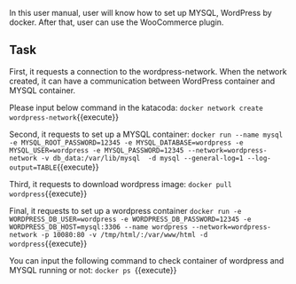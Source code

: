 In this user manual, user will know how to set up MYSQL, WordPress by docker. After that, user can use the WooCommerce plugin. 

## Task

First, it requests a connection to the wordpress-network. When the network created, it can have a communication between WordPress container and MYSQL container. 

Please input below command in the katacoda:
`docker network create wordpress-network`{{execute}}

Second, it requests to set up a MYSQL container:
`docker run --name mysql -e MYSQL_ROOT_PASSWORD=12345 -e MYSQL_DATABASE=wordpress -e MYSQL_USER=wordpress -e MYSQL_PASSWORD=12345 --network=wordpress-network -v db_data:/var/lib/mysql  -d mysql --general-log=1 --log-output=TABLE`{{execute}}

Third, it requests to download wordpress image:
`docker pull wordpress`{{execute}}

Final, it requests to set up a wordpress container
`docker run -e WORDPRESS_DB_USER=wordpress -e WORDPRESS_DB_PASSWORD=12345 -e WORDPRESS_DB_HOST=mysql:3306 --name wordpress --network=wordpress-network -p 10080:80 -v /tmp/html/:/var/www/html -d wordpress`{{execute}}

You can input the following command to check container of wordpress and MYSQL running or not:
`docker ps `{{execute}}
